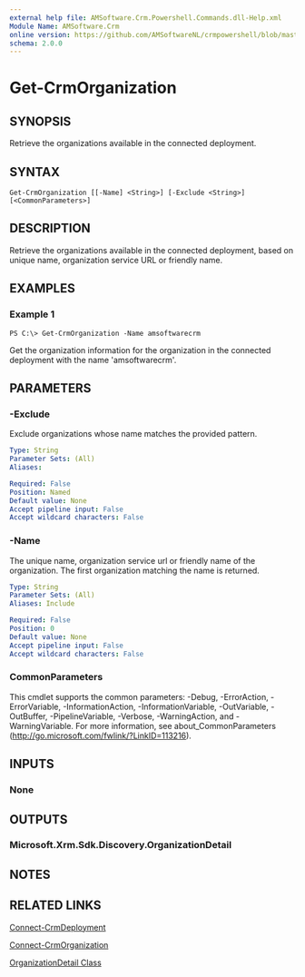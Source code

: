 ```yaml
---
external help file: AMSoftware.Crm.Powershell.Commands.dll-Help.xml
Module Name: AMSoftware.Crm
online version: https://github.com/AMSoftwareNL/crmpowershell/blob/master/docs/Get-CrmOrganization.md
schema: 2.0.0
---
```


# Get-CrmOrganization

## SYNOPSIS
Retrieve the organizations available in the connected deployment.

## SYNTAX

```
Get-CrmOrganization [[-Name] <String>] [-Exclude <String>] [<CommonParameters>]
```

## DESCRIPTION
Retrieve the organizations available in the connected deployment, based on unique name, organization service URL or friendly name.

## EXAMPLES

### Example 1
```
PS C:\> Get-CrmOrganization -Name amsoftwarecrm
```

Get the organization information for the organization in the connected deployment with the name 'amsoftwarecrm'.

## PARAMETERS

### -Exclude
Exclude organizations whose name matches the provided pattern.

```yaml
Type: String
Parameter Sets: (All)
Aliases: 

Required: False
Position: Named
Default value: None
Accept pipeline input: False
Accept wildcard characters: False
```

### -Name
The unique name, organization service url or friendly name of the organization. The first organization matching the name is returned.

```yaml
Type: String
Parameter Sets: (All)
Aliases: Include

Required: False
Position: 0
Default value: None
Accept pipeline input: False
Accept wildcard characters: False
```

### CommonParameters
This cmdlet supports the common parameters: -Debug, -ErrorAction, -ErrorVariable, -InformationAction, -InformationVariable, -OutVariable, -OutBuffer, -PipelineVariable, -Verbose, -WarningAction, and -WarningVariable. For more information, see about_CommonParameters (http://go.microsoft.com/fwlink/?LinkID=113216).

## INPUTS

### None

## OUTPUTS

### Microsoft.Xrm.Sdk.Discovery.OrganizationDetail

## NOTES

## RELATED LINKS

[Connect-CrmDeployment](Get-CrmDeployment.md)

[Connect-CrmOrganization](Connect-CrmOrganization.md)

[OrganizationDetail Class](https://msdn.microsoft.com/library/microsoft.xrm.sdk.organization.organizationdetail.aspx)
